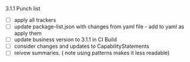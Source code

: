 3.1.1 Punch list

- [ ] apply all trackers
- [ ]  update package-list.json with changes from yaml file - add to yaml as apply them
- [ ]  update business version to 3.1.1 in CI Build
- [ ]  consider changes and updates to CapabilityStatements
- [ ]  reivew summaries.  ( note using patterns makes it less readable)
